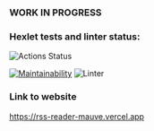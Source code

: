 ### WORK IN PROGRESS

### Hexlet tests and linter status:
![Actions Status](https://github.com/asagafonov/RSS-reader/workflows/hexlet-check/badge.svg)

[![Maintainability](https://api.codeclimate.com/v1/badges/d83079bca07cd2da0380/maintainability)](https://codeclimate.com/github/asagafonov/RSS-reader/maintainability)
![[Linter](https://github.com/asagafonov/RSS-reader/workflows/eslint/badge.svg)](https://github.com/asagafonov/RSS-reader/actions)


### Link to website
https://rss-reader-mauve.vercel.app
